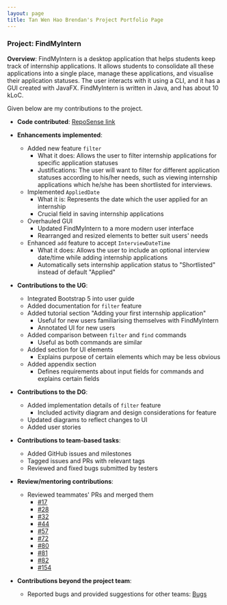 ```yaml
---
layout: page
title: Tan Wen Hao Brendan's Project Portfolio Page
---
```


### Project: FindMyIntern

**Overview**: FindMyIntern is a desktop application that helps students keep track of internship applications. It allows students to consolidate all these applications into a single place, manage these applications, and visualise their application statuses. The user interacts with it using a CLI, and it has a GUI created with JavaFX. FindMyIntern is written in Java, and has about 10 kLoC.

Given below are my contributions to the project.

* **Code contributed**: [RepoSense link](https://nus-cs2103-ay2223s1.github.io/tp-dashboard/?search=nerbnerb&breakdown=true)

* **Enhancements implemented**:
  * Added new feature `filter`
    * What it does: Allows the user to filter internship applications for specific application statuses
    * Justifications: The user will want to filter for different application statuses according to his/her needs, such as viewing internship applications which he/she has been shortlisted for interviews.
  * Implemented `AppliedDate`
    * What it is: Represents the date which the user applied for an internship
    * Crucial field in saving internship applications
  * Overhauled GUI
    * Updated FindMyIntern to a more modern user interface
    * Rearranged and resized elements to better suit users' needs
  * Enhanced `add` feature to accept `InterviewDateTime`
    * What it does: Allows the user to include an optional interview date/time while adding internship applications
    * Automatically sets internship application status to "Shortlisted" instead of default "Applied"

* **Contributions to the UG**:
  * Integrated Bootstrap 5 into user guide
  * Added documentation for `filter` feature
  * Added tutorial section "Adding your first internship application"
    * Useful for new users familiarising themselves with FindMyIntern
    * Annotated UI for new users
  * Added comparison between `filter` and `find` commands
    * Useful as both commands are similar
  * Added section for UI elements
    * Explains purpose of certain elements which may be less obvious
  * Added appendix section
    * Defines requirements about input fields for commands and explains certain fields

* **Contributions to the DG**:
  * Added implementation details of `filter` feature
    * Included activity diagram and design considerations for feature
  * Updated diagrams to reflect changes to UI
  * Added user stories

* **Contributions to team-based tasks**:
  * Added GitHub issues and milestones
  * Tagged issues and PRs with relevant tags
  * Reviewed and fixed bugs submitted by testers

* **Review/mentoring contributions**:
  * Reviewed teammates' PRs and merged them
    * [#17](https://github.com/AY2223S1-CS2103T-T14-1/tp/pull/17)
    * [#28](https://github.com/AY2223S1-CS2103T-T14-1/tp/pull/28)
    * [#32](https://github.com/AY2223S1-CS2103T-T14-1/tp/pull/32)
    * [#44](https://github.com/AY2223S1-CS2103T-T14-1/tp/pull/44)
    * [#57](https://github.com/AY2223S1-CS2103T-T14-1/tp/pull/57)
    * [#72](https://github.com/AY2223S1-CS2103T-T14-1/tp/pull/72)
    * [#80](https://github.com/AY2223S1-CS2103T-T14-1/tp/pull/80)
    * [#81](https://github.com/AY2223S1-CS2103T-T14-1/tp/pull/81)
    * [#82](https://github.com/AY2223S1-CS2103T-T14-1/tp/pull/82)
    * [#154](https://github.com/AY2223S1-CS2103T-T14-1/tp/pull/154)

* **Contributions beyond the project team**:
  * Reported bugs and provided suggestions for other teams: [Bugs](https://github.com/nerbnerb/ped/issues)
